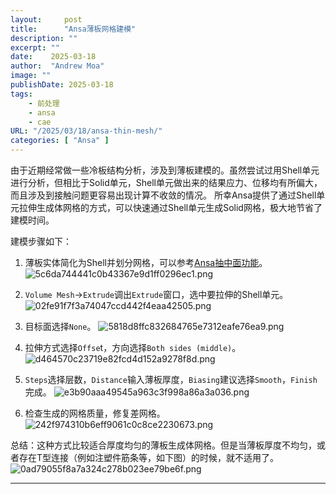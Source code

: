 ```yaml
---
layout:     post
title:      "Ansa薄板网格建模"
description: ""
excerpt: ""
date:    2025-03-18
author:  "Andrew Moa"
image: ""
publishDate: 2025-03-18
tags:
    - 前处理
    - ansa
    - cae
URL: "/2025/03/18/ansa-thin-mesh/"
categories: [ "Ansa" ]    
---
```


由于近期经常做一些冷板结构分析，涉及到薄板建模的。虽然尝试过用Shell单元进行分析，但相比于Solid单元，Shell单元做出来的结果应力、位移均有所偏大，而且涉及到接触问题更容易出现计算不收敛的情况。
所幸Ansa提供了通过Shell单元拉伸生成体网格的方式，可以快速通过Shell单元生成Solid网格，极大地节省了建模时间。

建模步骤如下：
1. 薄板实体简化为Shell并划分网格，可以参考[Ansa抽中面功能](../Ansa/2025-02-27-Ansa抽中面功能.md)。
![5c6da744441c0b43367e9d1ff0296ec1.png](/img/_resources/5c6da744441c0b43367e9d1ff0296ec1.png)

2. `Volume Mesh`→`Extrude`调出`Extrude`窗口，选中要拉伸的Shell单元。
![02fe91f7f3a74047ccd442f4eaa42505.png](/img/_resources/02fe91f7f3a74047ccd442f4eaa42505.png)

3. 目标面选择`None`。
![5818d8ffc832684765e7312eafe76ea9.png](/img/_resources/5818d8ffc832684765e7312eafe76ea9.png)

4. 拉伸方式选择`Offse`t，方向选择`Both sides (middle)`。
![d464570c23719e82fcd4d152a9278f8d.png](/img/_resources/d464570c23719e82fcd4d152a9278f8d.png)

5. `Steps`选择层数，`Distance`输入薄板厚度，`Biasing`建议选择`Smooth`，`Finish`完成。
![e3b90aaa49545a963c3f998a86a3a036.png](/img/_resources/e3b90aaa49545a963c3f998a86a3a036.png)

6. 检查生成的网格质量，修复差网格。
![242f974310b6eff9061c0c8ce2230673.png](/img/_resources/242f974310b6eff9061c0c8ce2230673.png)

总结：这种方式比较适合厚度均匀的薄板生成体网格。但是当薄板厚度不均匀，或者存在T型连接（例如注塑件筋条等，如下图）的时候，就不适用了。
![0ad79055f8a7a324c278b023ee79be6f.png](/img/_resources/0ad79055f8a7a324c278b023ee79be6f.png)

---


